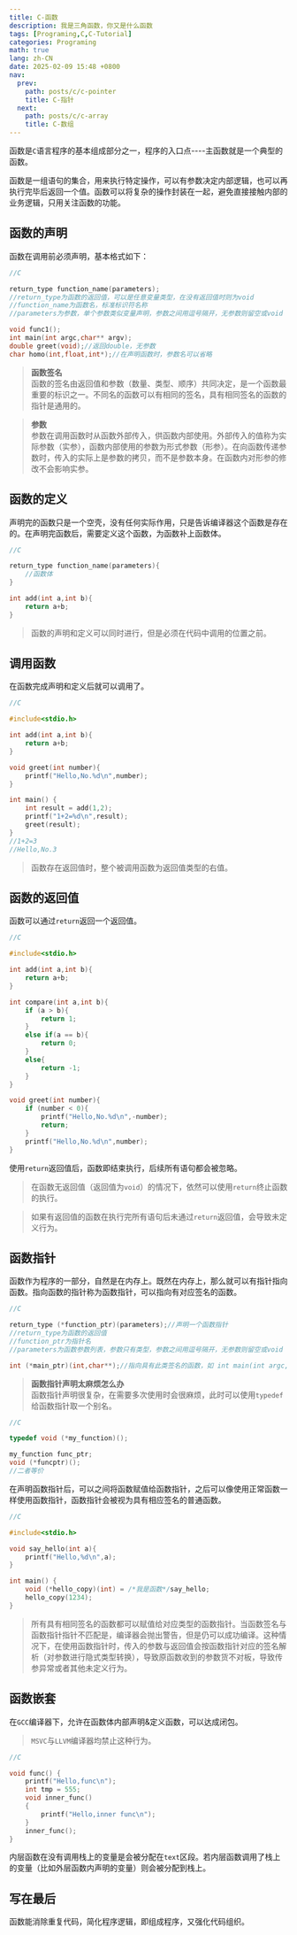 ```yaml
---
title: C-函数
description: 我是三角函数，你又是什么函数
tags: [Programing,C,C-Tutorial]
categories: Programing
math: true
lang: zh-CN
date: 2025-02-09 15:48 +0800
nav:
  prev:
    path: posts/c/c-pointer
    title: C-指针
  next:
    path: posts/c/c-array
    title: C-数组
---
```


函数是`C`语言程序的基本组成部分之一，程序的入口点----主函数就是一个典型的函数。

函数是一组语句的集合，用来执行特定操作，可以有参数决定内部逻辑，也可以再执行完毕后返回一个值。函数可以将复杂的操作封装在一起，避免直接接触内部的业务逻辑，只用关注函数的功能。

## 函数的声明

函数在调用前必须声明，基本格式如下：

```c
//C

return_type function_name(parameters);
//return_type为函数的返回值，可以是任意变量类型，在没有返回值时则为void
//function_name为函数名，标准标识符名称
//parameters为参数，单个参数类似变量声明，参数之间用逗号隔开，无参数则留空或void

void func1();
int main(int argc,char** argv);
double greet(void);//返回double，无参数
char homo(int,float,int*);//在声明函数时，参数名可以省略
```

> **函数签名**<br>函数的签名由返回值和参数（数量、类型、顺序）共同决定，是一个函数最重要的标识之一。不同名的函数可以有相同的签名，具有相同签名的函数的指针是通用的。

> **参数**<br>参数在调用函数时从函数外部传入，供函数内部使用。外部传入的值称为实际参数（实参），函数内部使用的参数为形式参数（形参）。在向函数传递参数时，传入的实际上是参数的拷贝，而不是参数本身。在函数内对形参的修改不会影响实参。

## 函数的定义

声明完的函数只是一个空壳，没有任何实际作用，只是告诉编译器这个函数是存在的。在声明完函数后，需要定义这个函数，为函数补上函数体。

```c
//C

return_type function_name(parameters){
    //函数体
}

int add(int a,int b){
    return a+b;
}
```

> 函数的声明和定义可以同时进行，但是必须在代码中调用的位置之前。

## 调用函数

在函数完成声明和定义后就可以调用了。

```c
//C

#include<stdio.h>

int add(int a,int b){
    return a+b;
}

void greet(int number){
    printf("Hello,No.%d\n",number);
}

int main() {
    int result = add(1,2);
    printf("1+2=%d\n",result);
    greet(result);
}
//1+2=3
//Hello,No.3
```

> 函数存在返回值时，整个被调用函数为返回值类型的右值。

## 函数的返回值

函数可以通过`return`返回一个返回值。

```c
//C

#include<stdio.h>

int add(int a,int b){
    return a+b;
}

int compare(int a,int b){
    if (a > b){
        return 1;
    }
    else if(a == b){
        return 0;
    }
    else{
        return -1;
    }
}

void greet(int number){
    if (number < 0){
        printf("Hello,No.%d\n",-number);
        return;
    }
    printf("Hello,No.%d\n",number);
}
```

使用`return`返回值后，函数即结束执行，后续所有语句都会被忽略。

> 在函数无返回值（返回值为`void`）的情况下，依然可以使用`return`终止函数的执行。

> 如果有返回值的函数在执行完所有语句后未通过`return`返回值，会导致未定义行为。

## 函数指针

函数作为程序的一部分，自然是在内存上。既然在内存上，那么就可以有指针指向函数。指向函数的指针称为函数指针，可以指向有对应签名的函数。

```c
//C

return_type (*function_ptr)(parameters);//声明一个函数指针
//return_type为函数的返回值
//function_ptr为指针名
//parameters为函数参数列表，参数只有类型，参数之间用逗号隔开，无参数则留空或void

int (*main_ptr)(int,char**);//指向具有此类签名的函数，如 int main(int argc,char** argv)
```

> **函数指针声明太麻烦怎么办**<br>函数指针声明很复杂，在需要多次使用时会很麻烦，此时可以使用`typedef`给函数指针取一个别名。

```c
//C

typedef void (*my_function)();

my_function func_ptr;
void (*funcptr)();
//二者等价
```

在声明函数指针后，可以之间将函数赋值给函数指针，之后可以像使用正常函数一样使用函数指针，函数指针会被视为具有相应签名的普通函数。

```c
//C

#include<stdio.h>

void say_hello(int a){
    printf("Hello,%d\n",a);
}

int main() {
    void (*hello_copy)(int) = /*我是函数*/say_hello;
    hello_copy(1234);
}
```

> 所有具有相同签名的函数都可以赋值给对应类型的函数指针。当函数签名与函数指针指针不匹配是，编译器会抛出警告，但是仍可以成功编译。这种情况下，在使用函数指针时，传入的参数与返回值会按函数指针对应的签名解析（对参数进行隐式类型转换），导致原函数收到的参数货不对板，导致传参异常或者其他未定义行为。

## 函数嵌套

在`GCC`编译器下，允许在函数体内部声明&定义函数，可以达成闭包。

> `MSVC`与`LLVM`编译器均禁止这种行为。

```c
//C

void func() {
    printf("Hello,func\n");
    int tmp = 555;
    void inner_func()
    {
        printf("Hello,inner func\n");
    }
    inner_func();
}
```

内层函数在没有调用栈上的变量是会被分配在`text`区段。若内层函数调用了栈上的变量（比如外层函数内声明的变量）则会被分配到栈上。

## 写在最后

函数能消除重复代码，简化程序逻辑，即组成程序，又强化代码组织。
